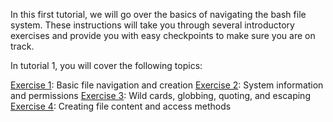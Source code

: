 In this first tutorial, we will go over the basics of navigating the bash file system. These instructions will take you through several introductory exercises and provide you with easy checkpoints to make sure you are on track.

In tutorial 1, you will cover the following topics:

[Exercise 1](exercise1): Basic file navigation and creation
[Exercise 2](exercise2): System information and permissions
[Exercise 3](exercise3): Wild cards, globbing, quoting, and escaping
[Exercise 4](exercise4): Creating file content and access methods

